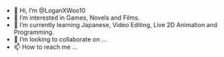 - 👋 Hi, I’m @LoganXWoo10
- 👀 I’m interested in Games, Novels and Films.
- 🌱 I’m currently learning Japanese, Video Editing, Live 2D Animation and Programming.
- 💞️ I’m looking to collaborate on ...
- 📫 How to reach me ...

<!---
LoganXWoo10/LoganXWoo10 is a ✨ special ✨ repository because its `README.md` (this file) appears on your GitHub profile.
You can click the Preview link to take a look at your changes.
--->
